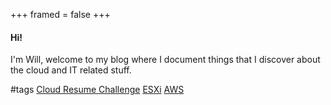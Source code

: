 +++
framed = false
+++
#### Hi!
I'm Will, welcome to my blog where I document things that I discover about the cloud and IT related stuff. 


#tags [Cloud Resume Challenge](/tags/cloudresume/) [ESXi](/tags/esxi/) [AWS](/tags/aws/) 